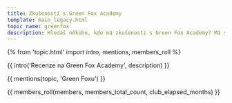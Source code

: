 ```yaml
---
title: Zkušenosti s Green Fox Academy
template: main_legacy.html
topic_name: greenfox
description: Hledáš někoho, kdo má zkušenosti s Green Fox Academy? Má smysl hlásit se na jejich kurzy? Vyplatí se ti učit se programování na kurzu typu bootcamp? Když neprojdeš jejich přijímacím řízením s kognitivním testem a psycholožkou, znamená to, že se nehodíš do IT? Jak funguje záruka pracovního umístění?
---
```

{% from 'topic.html' import intro, mentions, members_roll %}

{{ intro('Recenze na Green Fox Academy', description) }}

{{ mentions(topic, 'Green Foxu') }}

{{ members_roll(members, members_total_count, club_elapsed_months) }}
